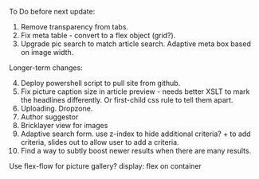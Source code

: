 To Do before next update:

1. Remove transparency from tabs.
2. Fix meta table - convert to a flex object (grid?).
3. Upgrade pic search to match article search. Adaptive meta box based on image width.

Longer-term changes:

4. Deploy powershell script to pull site from github.
5. Fix picture caption size in article preview - needs better XSLT to mark the headlines differently. Or first-child css rule to tell them apart.
7. Uploading. Dropzone.
8. Author suggestor
9. Bricklayer view for images
10. Adaptive search form. use z-index to hide additional criteria? + to add criteria, slides out to allow user to add a criteria.
11. Find a way to subtly boost newer results when there are many results.

Use flex-flow for picture gallery?
display: flex on container
